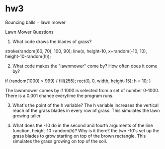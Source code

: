 # hw3

Bouncing balls + lawn mower


Lawn Mower Questions
1. What code draws the blades of grass?

stroke(random(60, 70), 100, 90);
line(x, height-10, x+random(-10, 10), height-10-random(h));

2. What code makes the "lawnmower" come by? How often does it come by?

if (random(1000) > 999) {
    fill(255);
    rect(0, 0, width, height-15);
    h = 10;
  }
  
The lawnmower comes by if 1000 is selected from a set of number 0-1000. There is a 0.001 chance everytime the program runs.

3. What's the point of the h variable?
The h variable increases the vertical reach of the grass blades in every row of grass. This simulates the lawn growing taller.

4. What does the -10 do in the second and fourth arguments of the line function, height-10-random(h)? Why is it there?
the two -10's set up the grass blades to grow starting on top of the brown rectangle. This simulates the grass growing on top of the soil.
